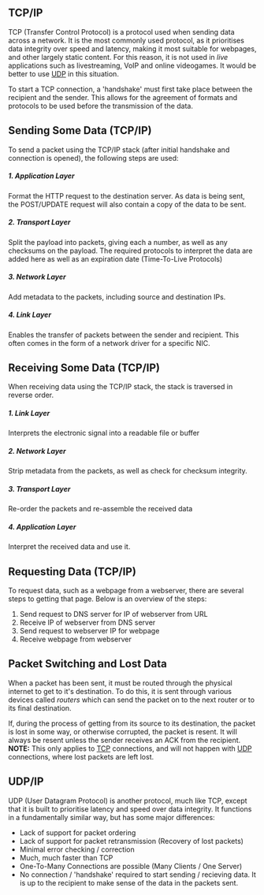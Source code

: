 
## TCP/IP
TCP (Transfer Control Protocol) is a protocol used when sending data across a network. It is the most commonly used protocol, as it prioritises data integrity over speed and latency, making it most suitable for webpages, and other largely static content. For this reason, it is not used in *live* applications such as livestreaming, VoIP and online videogames. It would be better to use [UDP](#udpip) in this situation.

To start a TCP connection, a 'handshake' must first take place between the recipient and the sender. This allows for the agreement of formats and protocols to be used before the transmission of the data.

## Sending Some Data (TCP/IP)
To send a packet using the TCP/IP stack (after initial handshake and connection is opened), the following steps are used:

##### 1. Application Layer  
Format the HTTP request to the destination server. As data is being sent, the POST/UPDATE request will also contain a copy of the data to be sent. 

##### 2. Transport Layer  
Split the payload into packets, giving each a number, as well as any checksums on the payload. The required protocols to interpret the data are added here as well as an expiration date (Time-To-Live Protocols)

##### 3. Network Layer  
Add metadata to the packets, including source and destination IPs.

##### 4. Link Layer  
Enables the transfer of packets between the sender and recipient. This often comes in the form of a network driver for a specific NIC.

## Receiving Some Data (TCP/IP)
When receiving data using the TCP/IP stack, the stack is traversed in reverse order.

##### 1. Link Layer
Interprets the electronic signal into a readable file or buffer

##### 2. Network Layer
Strip metadata from the packets, as well as check for checksum integrity. 

##### 3. Transport Layer
Re-order the packets and re-assemble the received data

##### 4. Application Layer
Interpret the received data and use it.

## Requesting Data (TCP/IP)
To request data, such as a webpage from a webserver, there are several steps to getting that page. Below is an overview of the steps:
1. Send request to DNS server for IP of webserver from URL
2. Receive IP of webserver from DNS server
3. Send request to webserver IP for webpage
4. Receive webpage from webserver

## Packet Switching and Lost Data
When a packet has been sent, it must be routed through the physical internet to get to it's destination. To do this, it is sent through various devices called *routers* which can send the packet on to the next router or to its final destination.

If, during the process of getting from its source to its destination, the packet is lost in some way, or otherwise corrupted, the packet is resent. It will always be resent unless the sender receives an ACK from the recipient. **NOTE:** This only applies to [TCP](#tcpip) connections, and will not happen with [UDP](#udpip) connections, where lost packets are left lost.

## UDP/IP
UDP (User Datagram Protocol) is another protocol, much like TCP, except that it is built to prioritise latency and speed over data integrity. It functions in a fundamentally similar way, but has some major differences:
- Lack of support for packet ordering
- Lack of support for packet retransmission (Recovery of lost packets)
- Minimal error checking / correction
- Much, much faster than TCP
- One-To-Many Connections are possible (Many Clients / One Server)
- No connection / 'handshake' required to start sending / recieving data. It is up to the recipient to make sense of the data in the packets sent. 

